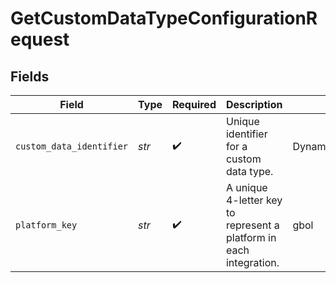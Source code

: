 # GetCustomDataTypeConfigurationRequest


## Fields

| Field                                                              | Type                                                               | Required                                                           | Description                                                        | Example                                                            |
| ------------------------------------------------------------------ | ------------------------------------------------------------------ | ------------------------------------------------------------------ | ------------------------------------------------------------------ | ------------------------------------------------------------------ |
| `custom_data_identifier`                                           | *str*                                                              | :heavy_check_mark:                                                 | Unique identifier for a custom data type.                          | DynamicsPurchaseOrders                                             |
| `platform_key`                                                     | *str*                                                              | :heavy_check_mark:                                                 | A unique 4-letter key to represent a platform in each integration. | gbol                                                               |